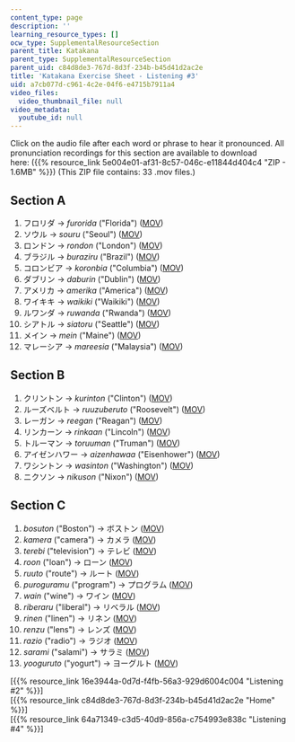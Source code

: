 ```yaml
---
content_type: page
description: ''
learning_resource_types: []
ocw_type: SupplementalResourceSection
parent_title: Katakana
parent_type: SupplementalResourceSection
parent_uid: c84d8de3-767d-8d3f-234b-b45d41d2ac2e
title: 'Katakana Exercise Sheet - Listening #3'
uid: a7cb077d-c961-4c2e-04f6-e4715b7911a4
video_files:
  video_thumbnail_file: null
video_metadata:
  youtube_id: null
---
```


Click on the audio file after each word or phrase to hear it pronounced. All pronunciation recordings for this section are available to download here: ({{% resource_link 5e004e01-af31-8c57-046c-e11844d404c4 "ZIP - 1.6MB" %}}) (This ZIP file contains: 33 .mov files.)

Section A
---------

1.  フロリダ → _furorida_ ("Florida") ([MOV](http://www.archive.org/download/MITRES21F.01S10_KATAKANA_EXERCISES/3a1.mov))
2.  ソウル → _souru_ ("Seoul") ([MOV](http://www.archive.org/download/MITRES21F.01S10_KATAKANA_EXERCISES/3a2.mov))
3.  ロンドン → _rondon_ ("London") ([MOV](http://www.archive.org/download/MITRES21F.01S10_KATAKANA_EXERCISES/3a3.mov))
4.  ブラジル → _buraziru_ ("Brazil") ([MOV](http://www.archive.org/download/MITRES21F.01S10_KATAKANA_EXERCISES/3a4.mov))
5.  コロンビア → _koronbia_ ("Columbia") ([MOV](http://www.archive.org/download/MITRES21F.01S10_KATAKANA_EXERCISES/3a5.mov))
6.  ダブリン → _daburin_ ("Dublin") ([MOV](http://www.archive.org/download/MITRES21F.01S10_KATAKANA_EXERCISES/3a6.mov))
7.  アメリカ → _amerika_ ("America") ([MOV](http://www.archive.org/download/MITRES21F.01S10_KATAKANA_EXERCISES/3a7.mov))
8.  ワイキキ → _waikiki_ ("Waikiki") ([MOV](http://www.archive.org/download/MITRES21F.01S10_KATAKANA_EXERCISES/3a8.mov))
9.  ルワンダ → _ruwanda_ ("Rwanda") ([MOV](http://www.archive.org/download/MITRES21F.01S10_KATAKANA_EXERCISES/3a9.mov))
10.  シアトル → _siatoru_ ("Seattle") ([MOV](http://www.archive.org/download/MITRES21F.01S10_KATAKANA_EXERCISES/3a10.mov))
11.  メイン → _mein_ ("Maine") ([MOV](http://www.archive.org/download/MITRES21F.01S10_KATAKANA_EXERCISES/3a11.mov))
12.  マレーシア → _mareesia_ ("Malaysia") ([MOV](http://www.archive.org/download/MITRES21F.01S10_KATAKANA_EXERCISES/3a12.mov))

Section B
---------

1.  クリントン → _kurinton_ ("Clinton") ([MOV](http://www.archive.org/download/MITRES21F.01S10_KATAKANA_EXERCISES/3b1.mov))
2.  ルーズベルト → _ruuzuberuto_ ("Roosevelt") ([MOV](http://www.archive.org/download/MITRES21F.01S10_KATAKANA_EXERCISES/3b2.mov))
3.  レーガン → _reegan_ ("Reagan") ([MOV](http://www.archive.org/download/MITRES21F.01S10_KATAKANA_EXERCISES/3b3.mov))
4.  リンカーン → _rinkaan_ ("Lincoln") ([MOV](http://www.archive.org/download/MITRES21F.01S10_KATAKANA_EXERCISES/3b4.mov))
5.  トルーマン → _toruuman_ ("Truman") ([MOV](http://www.archive.org/download/MITRES21F.01S10_KATAKANA_EXERCISES/3b5.mov))
6.  アイゼンハワー → _aizenhawaa_ ("Eisenhower") ([MOV](http://www.archive.org/download/MITRES21F.01S10_KATAKANA_EXERCISES/3b6.mov))
7.  ワシントン → _wasinton_ ("Washington") ([MOV](http://www.archive.org/download/MITRES21F.01S10_KATAKANA_EXERCISES/3b7.mov))
8.  ニクソン → _nikuson_ ("Nixon") ([MOV](http://www.archive.org/download/MITRES21F.01S10_KATAKANA_EXERCISES/3b8.mov))

Section C
---------

1.  _bosuton_ ("Boston") → ボストン ([MOV](http://www.archive.org/download/MITRES21F.01S10_KATAKANA_EXERCISES/3c1.mov))
2.  _kamera_ ("camera") → カメラ ([MOV](http://www.archive.org/download/MITRES21F.01S10_KATAKANA_EXERCISES/3c2.mov))
3.  _terebi_ ("television") → テレビ ([MOV](http://www.archive.org/download/MITRES21F.01S10_KATAKANA_EXERCISES/3c3.mov))
4.  _roon_ ("loan") → ローン ([MOV](http://www.archive.org/download/MITRES21F.01S10_KATAKANA_EXERCISES/3c4.mov))
5.  _ruuto_ ("route") → ルート ([MOV](http://www.archive.org/download/MITRES21F.01S10_KATAKANA_EXERCISES/3c5.mov))
6.  _puroguramu_ ("program") → プログラム ([MOV](http://www.archive.org/download/MITRES21F.01S10_KATAKANA_EXERCISES/3c6.mov))
7.  _wain_ ("wine") → ワイン ([MOV](http://www.archive.org/download/MITRES21F.01S10_KATAKANA_EXERCISES/3c7.mov))
8.  _riberaru_ ("liberal") → リベラル ([MOV](http://www.archive.org/download/MITRES21F.01S10_KATAKANA_EXERCISES/3c8.mov))
9.  _rinen_ ("linen") → リネン ([MOV](http://www.archive.org/download/MITRES21F.01S10_KATAKANA_EXERCISES/3c9.mov))
10.  _renzu_ ("lens") → レンズ ([MOV](http://www.archive.org/download/MITRES21F.01S10_KATAKANA_EXERCISES/3c10.mov))
11.  _razio_ ("radio") → ラジオ ([MOV](http://www.archive.org/download/MITRES21F.01S10_KATAKANA_EXERCISES/3c11.mov))
12.  _sarami_ ("salami") → サラミ ([MOV](http://www.archive.org/download/MITRES21F.01S10_KATAKANA_EXERCISES/3c12.mov))
13.  _yooguruto_ ("yogurt") → ヨーグルト ([MOV](http://www.archive.org/download/MITRES21F.01S10_KATAKANA_EXERCISES/3c13.mov))

  
\[{{% resource_link 16e3944a-0d7d-f4fb-56a3-929d6004c004 "Listening #2" %}}\]  
\[{{% resource_link c84d8de3-767d-8d3f-234b-b45d41d2ac2e "Home" %}}\]  
\[{{% resource_link 64a71349-c3d5-40d9-856a-c754993e838c "Listening #4" %}}\]